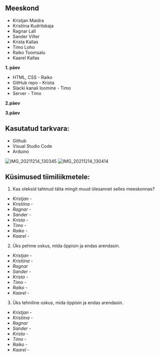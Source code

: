 ## Meeskond
- Kristjan Maidra
- Kristiina Kudritskaja
- Ragnar Lall
- Sander Vilter
- Krista Kallas
- Timo Loho
- Raiko Toomsalu
- Kaarel Kallas

**1. päev**

- HTML, CSS - Raiko
- GitHub repo - Krista
- Slacki kanali loomine - Timo
- Server - Timo

**2.päev**


**3.päev**


## Kasutatud tarkvara:
- Github
- Visual Studio Code
- Arduino

![IMG_20211214_130345](https://user-images.githubusercontent.com/92778506/145986952-50bd5599-814d-4fe5-9ab2-ff0c6d7bcbeb.jpg)
![IMG_20211214_130414](https://user-images.githubusercontent.com/92778506/145987043-03393ee9-c4f5-41e1-a095-03da9443b82f.jpg)

## Küsimused tiimiliikmetele: 
1. Kas oleksid tahtnud täita mingit muud ülesannet selles meeskonnas?
* _Kristjan_ -
* _Kristiina_ -
* _Ragnar_ -
* _Sander_ -
* _Krista_ -
* _Timo_ -
* _Raiko_ -
* _Kaarel_ -
   
2. Üks pehme oskus, mida õppisin ja endas arendasin.
* _Kristjan_ -
* _Kristiina_ -
* _Ragnar_
* _Sander_ -
* _Krista_ -
* _Timo_ -
* _Raiko_ -
* _Kaarel_ -

3. Üks tehniline oskus, mida õppisin ja endas arendasin.
* _Kristjan_ -
* _Kristiina_ -
* _Ragnar_
* _Sander_ -
* _Krista_ -
* _Timo_ -
* _Raiko_ -
* _Kaarel_ -
